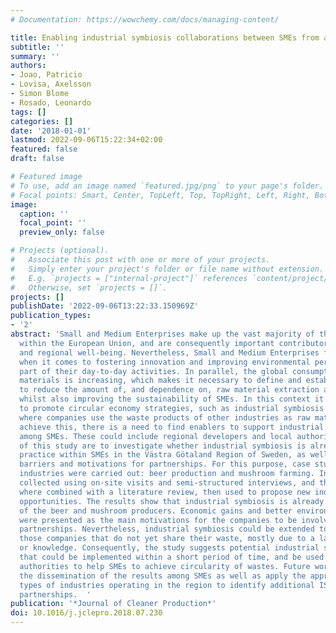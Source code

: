 ```yaml
---
# Documentation: https://wowchemy.com/docs/managing-content/

title: Enabling industrial symbiosis collaborations between SMEs from a regional perspective
subtitle: ''
summary: ''
authors:
- Joao, Patricio
- Lovisa, Axelsson
- Simon Blome
- Rosado, Leonardo
tags: []
categories: []
date: '2018-01-01'
lastmod: 2022-09-06T15:22:34+02:00
featured: false
draft: false

# Featured image
# To use, add an image named `featured.jpg/png` to your page's folder.
# Focal points: Smart, Center, TopLeft, Top, TopRight, Left, Right, BottomLeft, Bottom, BottomRight.
image:
  caption: ''
  focal_point: ''
  preview_only: false

# Projects (optional).
#   Associate this post with one or more of your projects.
#   Simply enter your project's folder or file name without extension.
#   E.g. `projects = ["internal-project"]` references `content/project/deep-learning/index.md`.
#   Otherwise, set `projects = []`.
projects: []
publishDate: '2022-09-06T13:22:33.150969Z'
publication_types:
- '2'
abstract: 'Small and Medium Enterprises make up the vast majority of the businesses
  within the European Union, and are consequently important contributors to local
  and regional well-being. Nevertheless, Small and Medium Enterprises face many challenges
  when it comes to fostering innovation and improving environmental performance as
  part of their day-to-day activities. In parallel, the global consumption of raw
  materials is increasing, which makes it necessary to define and establish strategies
  to reduce the amount of, and dependence on, raw material extraction and imports,
  whilst also improving the sustainability of SMEs. In this context it is essential
  to promote circular economy strategies, such as industrial symbiosis partnerships,
  where companies use the waste products of other industries as raw materials. To
  achieve this, there is a need to find enablers to support industrial symbiosis collaborations
  among SMEs. These could include regional developers and local authorities. The aims
  of this study are to investigate whether industrial symbiosis is already a common
  practice within SMEs in the Västra Götaland Region of Sweden, as well as identifying
  barriers and motivations for partnerships. For this purpose, case studies of two
  industries were carried out: beer production and mushroom farming. Information was
  collected using on-site visits and semi-structured interviews, and the key findings
  where combined with a literature review, then used to propose new industrial symbiosis
  opportunities. The results show that industrial symbiosis is already used by some
  of the beer and mushroom producers. Economic gains and better environmental performance
  were presented as the main motivations for the companies to be involved in these
  partnerships. Nevertheless, industrial symbiosis could be extended to also include
  those companies that do not yet share their waste, mostly due to a lack of time
  or knowledge. Consequently, the study suggests potential industrial symbiosis partnerships
  that could be implemented within a short period of time, and be used by the local
  authorities to help SMEs to achieve circularity of wastes. Future work considers
  the dissemination of the results among SMEs as well as apply the approach to other
  types of industries operating in the region to identify additional IS potential
  partnerships.  '
publication: '*Journal of Cleaner Production*'
doi: 10.1016/j.jclepro.2018.07.230
---
```

